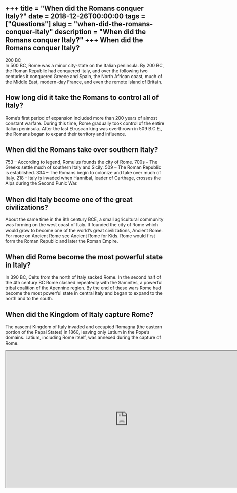 +++
title = "When did the Romans conquer Italy?"
date = 2018-12-26T00:00:00
tags = ["Questions"]
slug = "when-did-the-romans-conquer-italy"
description = "When did the Romans conquer Italy?"
+++
When did the Romans conquer Italy?
----------------------------------

200 BC  
In 500 BC, Rome was a minor city-state on the Italian peninsula. By 200 BC, the Roman Republic had conquered Italy, and over the following two centuries it conquered Greece and Spain, the North African coast, much of the Middle East, modern-day France, and even the remote island of Britain.

How long did it take the Romans to control all of Italy?
--------------------------------------------------------

Rome’s first period of expansion included more than 200 years of almost constant warfare. During this time, Rome gradually took control of the entire Italian peninsula. After the last Etruscan king was overthrown in 509 B.C.E., the Romans began to expand their territory and influence.

When did the Romans take over southern Italy?
---------------------------------------------

753 – According to legend, Romulus founds the city of Rome. 700s – The Greeks settle much of southern Italy and Sicily. 509 – The Roman Republic is established. 334 – The Romans begin to colonize and take over much of Italy. 218 – Italy is invaded when Hannibal, leader of Carthage, crosses the Alps during the Second Punic War.

When did Italy become one of the great civilizations?
-----------------------------------------------------

About the same time in the 8th century BCE, a small agricultural community was forming on the west coast of Italy. It founded the city of Rome which would grow to become one of the world’s great civilizations, Ancient Rome. For more on Ancient Rome see Ancient Rome for Kids. Rome would first form the Roman Republic and later the Roman Empire.

When did Rome become the most powerful state in Italy?
------------------------------------------------------

In 390 BC, Celts from the north of Italy sacked Rome. In the second half of the 4th century BC Rome clashed repeatedly with the Samnites, a powerful tribal coalition of the Apennine region. By the end of these wars Rome had become the most powerful state in central Italy and began to expand to the north and to the south.

When did the Kingdom of Italy capture Rome?
-------------------------------------------

The nascent Kingdom of Italy invaded and occupied Romagna (the eastern portion of the Papal States) in 1860, leaving only Latium in the Pope’s domains. Latium, including Rome itself, was annexed during the capture of Rome.

<iframe allow="accelerometer; autoplay; clipboard-write; encrypted-media; gyroscope; picture-in-picture" allowfullscreen="" class="__youtube_prefs__  epyt-is-override  no-lazyload" data-no-lazy="1" data-origheight="433" data-origwidth="770" data-skipgform_ajax_framebjll="" height="433" id="_ytid_51219" loading="lazy" src="https://www.youtube.com/embed/opT5Ux6pM-8?enablejsapi=1&autoplay=0&cc_load_policy=0&cc_lang_pref=&iv_load_policy=1&loop=0&modestbranding=0&rel=1&fs=1&playsinline=0&autohide=2&theme=dark&color=red&controls=1&" title="YouTube player" width="770"></iframe>